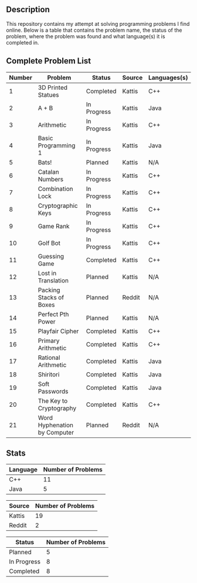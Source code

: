 ## Description
This repository contains my attempt at solving programming problems I find online. Below is a table that contains the problem name, the status of the problem, where the problem was found and what language(s) it is completed in.

## Complete Problem List
Number | Problem | Status | Source | Languages(s)
--- | ------------ | ------------ | ------------ | ------------
1 | 3D Printed Statues | Completed | Kattis | C++
2 | A + B | In Progress | Kattis | Java
3 | Arithmetic | In Progress | Kattis | C++
4 | Basic Programming 1 | In Progress | Kattis | Java
5 | Bats! | Planned | Kattis | N/A
6 | Catalan Numbers | In Progress | Kattis | C++
7 | Combination Lock | In Progress | Kattis | C++
8 | Cryptographic Keys | In Progress | Kattis | C++
9 | Game Rank | In Progress | Kattis | C++
10 | Golf Bot | In Progress | Kattis | C++
11 | Guessing Game | Completed | Kattis | C++
12 | Lost in Translation | Planned | Kattis | N/A
13 | Packing Stacks of Boxes | Planned | Reddit | N/A
14 | Perfect Pth Power | Planned | Kattis | N/A
15 | Playfair Cipher | Completed | Kattis | C++
16 | Primary Arithmetic | Completed | Kattis | C++
17 | Rational Arithmetic | Completed | Kattis | Java
18 | Shiritori | Completed | Kattis | Java
19 | Soft Passwords | Completed | Kattis | Java
20 | The Key to Cryptography | Completed | Kattis | C++
21 | Word Hyphenation by Computer | Planned | Reddit | N/A

## Stats
Language | Number of Problems
--- | ---
C++ | 11
Java | 5

Source | Number of Problems
--- | ---
Kattis | 19
Reddit | 2

Status | Number of Problems
--- | ---
Planned | 5
In Progress | 8
Completed | 8
